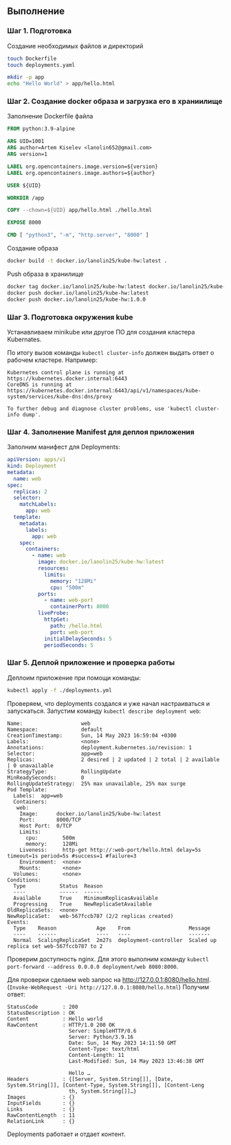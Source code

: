## Выполнение

### Шаг 1. Подготовка

Создание необходимых файлов и директорий

```bash
touch Dockerfile
touch deployments.yaml

mkdir -p app
echo "Hello World" > app/hello.html
```

### Шаг 2. Создание docker образа и загрузка его в храниилище

Заполнение Dockerfile файла

```dockerfile
FROM python:3.9-alpine

ARG UID=1001
ARG author=Artem Kiselev <lanolin652@gmail.com>
ARG version=1

LABEL org.opencontainers.image.version=${version}
LABEL org.opencontainers.image.authors=${author}

USER ${UID}

WORKDIR /app

COPY --chown=${UID} app/hello.html ./hello.html

EXPOSE 8000

CMD [ "python3", "-m", "http.server", "8000" ]
```

Создание образа

```bash
docker build -t docker.io/lanolin25/kube-hw:latest .
```

Push образа в хранилище

```bash
docker tag docker.io/lanolin25/kube-hw:latest docker.io/lanolin25/kube-hw:1.0.0
docker push docker.io/lanolin25/kube-hw:latest
docker push docker.io/lanolin25/kube-hw:1.0.0
```

### Шаг 3. Подготовка окружения kube

Устанавливаем minikube или другое ПО для создания кластера Kubernates.

По итогу вызов команды ``kubectl cluster-info`` должен выдать ответ о рабочем кластере. Например:

```plain
Kubernetes control plane is running at https://kubernetes.docker.internal:6443
CoreDNS is running at https://kubernetes.docker.internal:6443/api/v1/namespaces/kube-system/services/kube-dns:dns/proxy

To further debug and diagnose cluster problems, use 'kubectl cluster-info dump'.
```

### Шаг 4. Заполнение Manifest для деплоя приложения

Заполним манифест для Deployments:

```yaml
apiVersion: apps/v1
kind: Deployment
metadata:
  name: web
spec:
  replicas: 2
  selector:
    matchLabels:
      app: web
  template:
    metadata:
      labels:
        app: web
    spec:
      containers:
        - name: web
          image: docker.io/lanolin25/kube-hw:latest
          resources:
            limits:
              memory: "128Mi"
              cpu: "500m"
          ports:
            - name: web-port
              containerPort: 8000
          liveProbe:
            httpGet:
              path: /hello.html
              port: web-port
            initialDelaySeconds: 5
            periodSeconds: 5
```

### Шаг 5. Деплой приложение и проверка работы

Деплоим приложение при помощи команды:

```bash
kubectl apply -f ./deployments.yml
```

Проверяем, что deployments создался и уже начал настраиваться и запускаться.
Запустим команду ``kubectl describe deployment web``:

```plain
Name:                   web
Namespace:              default
CreationTimestamp:      Sun, 14 May 2023 16:59:04 +0300
Labels:                 <none>
Annotations:            deployment.kubernetes.io/revision: 1
Selector:               app=web
Replicas:               2 desired | 2 updated | 2 total | 2 available | 0 unavailable
StrategyType:           RollingUpdate
MinReadySeconds:        0
RollingUpdateStrategy:  25% max unavailable, 25% max surge
Pod Template:
  Labels:  app=web
  Containers:
   web:
    Image:      docker.io/lanolin25/kube-hw:latest
    Port:       8000/TCP
    Host Port:  0/TCP
    Limits:
      cpu:        500m
      memory:     128Mi
    Liveness:     http-get http://:web-port/hello.html delay=5s timeout=1s period=5s #success=1 #failure=3
    Environment:  <none>
    Mounts:       <none>
  Volumes:        <none>
Conditions:
  Type           Status  Reason
  ----           ------  ------
  Available      True    MinimumReplicasAvailable
  Progressing    True    NewReplicaSetAvailable
OldReplicaSets:  <none>
NewReplicaSet:   web-567fccb787 (2/2 replicas created)
Events:
  Type    Reason             Age    From                   Message
  ----    ------             ----   ----                   -------
  Normal  ScalingReplicaSet  2m27s  deployment-controller  Scaled up replica set web-567fccb787 to 2
```

Проверим доступность nginx. Для этого выполним команду `kubectl port-forward --address 0.0.0.0 deployment/web 8080:8000`.

Для проверки сделаем web запрос на <http://127.0.0.1:8080/hello.html>. (``Invoke-WebRequest -Uri http://127.0.0.1:8080/hello.html``)
Получим ответ:

```plain
StatusCode        : 200
StatusDescription : OK
Content           : Hello world
RawContent        : HTTP/1.0 200 OK
                    Server: SimpleHTTP/0.6
                    Server: Python/3.9.16
                    Date: Sun, 14 May 2023 14:11:50 GMT
                    Content-Type: text/html
                    Content-Length: 11
                    Last-Modified: Sun, 14 May 2023 13:46:38 GMT

                    Hello …
Headers           : {[Server, System.String[]], [Date, System.String[]], [Content-Type, System.String[]], [Content-Leng
                    th, System.String[]]…}
Images            : {}
InputFields       : {}
Links             : {}
RawContentLength  : 11
RelationLink      : {}
```

Deployments работает и отдает контент.

